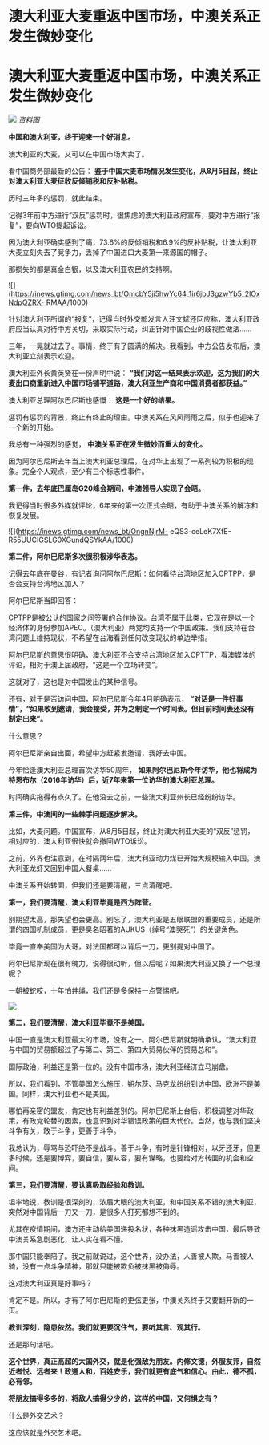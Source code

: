 # 澳大利亚大麦重返中国市场，中澳关系正发生微妙变化

# 澳大利亚大麦重返中国市场，中澳关系正发生微妙变化

![](https://inews.gtimg.com/news_bt/OeUb0muh-X48DMbVBd9wReF64ggj7bM8LlMjhIKTN22nEAA/1000)
_资料图_

**中国和澳大利亚，终于迎来一个好消息。**

澳大利亚的大麦，又可以在中国市场大卖了。

看中国商务部最新的公告： **鉴于中国大麦市场情况发生变化，从8月5日起，终止对澳大利亚大麦征收反倾销税和反补贴税。**

历时三年多的惩罚，就此结束。

记得3年前中方进行“双反”惩罚时，很焦虑的澳大利亚政府宣布，要对中方进行“报复”，要向WTO提起诉讼。

因为澳大利亚确实感到了痛，73.6%的反倾销税和6.9%的反补贴税，让澳大利亚大麦立刻失去了竞争力，丢掉了中国进口大麦第一来源国的帽子。

那损失的都是真金白银，以及澳大利亚农民的支持啊。

![](https://inews.gtimg.com/news_bt/OmcbY5ji5hwYc64_1ir6jbJ3gzwYb5_2lOxNdpQZRX-
RMAA/1000)

针对澳大利亚所谓的“报复”，记得当时外交部发言人汪文斌还回应称，澳大利亚政府应当认真对待中方关切，采取实际行动，纠正针对中国企业的歧视性做法……

三年，一晃就过去了。事情，终于有了圆满的解决。我看到，中方公告发布后，澳大利亚立刻表示欢迎。

澳大利亚外长黄英贤在一份声明中说： **“我们对这一结果表示欢迎，这为我们的大麦出口商重新进入中国市场铺平道路，澳大利亚生产商和中国消费者都获益。”**

澳大利亚总理阿尔巴尼斯也感慨： **这是一个好的结果。**

惩罚有惩罚的背景，终止有终止的理由。中澳关系在风风雨雨之后，似乎也迎来了一个新的开始。

我总有一种强烈的感觉， **中澳关系正在发生微妙而重大的变化。**

因为阿尔巴尼斯去年当上澳大利亚总理后，在对华上出现了一系列较为积极的现象。完全个人观点，至少有三个标志性事件。

**第一件，去年底巴厘岛G20峰会期间，中澳领导人实现了会晤。**

我记得当时很多外媒就评论，6年来的第一次正式会晤，有助于中澳关系的解冻和恢复发展。

![](https://inews.gtimg.com/news_bt/OngnNjrM-
eQS3-ceLeK7XfE-R55UUCIGSLG0XGundQSYkAA/1000)

**第二件，阿尔巴尼斯多次很积极涉华表态。**

记得去年底在曼谷，有记者询问阿尔巴尼斯：如何看待台湾地区加入CPTPP，是否会支持台湾地区加入？

阿尔巴尼斯当即回答：

CPTPP是被公认的国家之间签署的合作协议。台湾不属于此类，它现在是以一个经济体的身份参加APEC。（澳大利亚）两党均支持一个中国政策。我们支持在台湾问题上维持现状，不希望在台海看到任何改变现状的单边举措。

阿尔巴尼斯的意思很明确，澳大利亚不会支持台湾地区加入CPTTP，看澳媒体的评论，相对于澳上届政府，“这是一个立场转变”。

这就对了，这也是对中国发出的某种信号。

还有，对于是否访问中国，阿尔巴尼斯今年4月明确表示，
**“对话是一件好事情”，“如果收到邀请，我会接受，并为之制定一个时间表。但目前时间表还没有制定出来”。**

什么意思？

阿尔巴尼斯亲自出面，希望中方赶紧发邀请，我好去中国。

今年恰逢澳大利亚总理首次访华50周年， **如果阿尔巴尼斯今年访华，他也将成为特恩布尔（2016年访华）后，近7年来第一位访华的澳大利亚总理。**

时间确实拖得有点久了。在他没去之前，一些澳大利亚州长已经纷纷访华。

**第三件，中澳间的一些棘手问题逐步解决。**

比如，大麦问题。中国宣布，从8月5日起，终止对澳大利亚大麦的“双反”惩罚，相对应的，澳大利亚很快就会撤回WTO诉讼。

之前，外界也注意到，在时隔两年后，澳大利亚动力煤已开始大规模输入中国。澳大利亚龙虾又回到中国人餐桌……

中澳关系开始转圜，但我们还是要清醒，三点清醒吧。

**第一，我们要清醒，澳大利亚毕竟是西方阵营。**

别期望太高，那失望也会更高。别忘了，澳大利亚是五眼联盟的重要成员，还是所谓的四国机制成员，更是臭名昭著的AUKUS（绰号“澳哭死”）的关键角色。

毕竟一直奉美国为大哥，对法国都可以背后一刀，更别提对中国了。

阿尔巴尼斯现在很有魄力，说得很动听，但以后呢？如果澳大利亚又换了一个总理呢？

一朝被蛇咬，十年怕井绳，我们还是多保持一点警惕吧。

![](https://inews.gtimg.com/news_bt/O7o_0MQANg4SQDCUq1rilDiVhZ3Q84K8EBl5YaTbV5bT0AA/1000)

**第二，我们要清醒，澳大利亚毕竟不是美国。**

中国一直是澳大利亚最大的市场，没有之一。阿尔巴尼斯就明确承认，“澳大利亚与中国的贸易额超过了与第二、第三、第四大贸易伙伴的贸易总和”。

国际政治，利益还是第一位的。没有中国市场，澳大利亚经济立马崩盘。

​所以，我们看到，不管美国怎么施压，朔尔茨、马克龙纷纷到访中国，欧洲不是美国。同样，澳大利亚也不是美国。

哪怕再亲密的盟友，肯定也有利益差别的。阿尔巴尼斯上台后，积极调整对华政策，有政党轮替的因素，也意识到对华错误政策的巨大代价。当然，也与我们坚决斗争有关，敢于斗争，更善于斗争。

我总认为，辱骂与恐吓绝不是战斗。善于斗争，有时是针锋相对，以牙还牙，但更多时候，还是要博弈，要自信，要从容，要有谋略，也要给对方转圜的机会和空间。

**第三，我们要清醒，要认真吸取经验和教训。**

坦率地说，教训是很深刻的，浓眉大眼的澳大利亚，和中国关系不错的澳大利亚，突然对中国背后一刀又一刀，是很多人打死都想不到的。

尤其在疫情期间，澳方还主动给美国递投名状，各种抹黑造谣攻击中国，最后导致中澳关系急剧恶化，让人实在看不懂。

那中国只能奉陪了。我之前就说过，这个世界，没办法，人善被人欺，马善被人骑，没有一点斗争精神，那就只能被欺负被抹黑被侮辱。

这对澳大利亚真是好事吗？

肯定不是。所以，才有了阿尔巴尼斯的更弦更张，中澳关系终于又要翻开新的一页。

**教训深刻，隐患依然。我们就更要沉住气，要听其言、观其行。**

还是那句话吧。

**这个世界，真正高超的大国外交，就是化强敌为朋友。内修文德，外服友邦，自然近者悦、远者来！政通人和，百姓安乐，我们就更有底气和信心。由此，德不孤，必有邻。**

**将朋友搞得多多的，将敌人搞得少少的，这样的中国，又何惧之有？**

什么是外交艺术？

这应该就是外交艺术吧。


